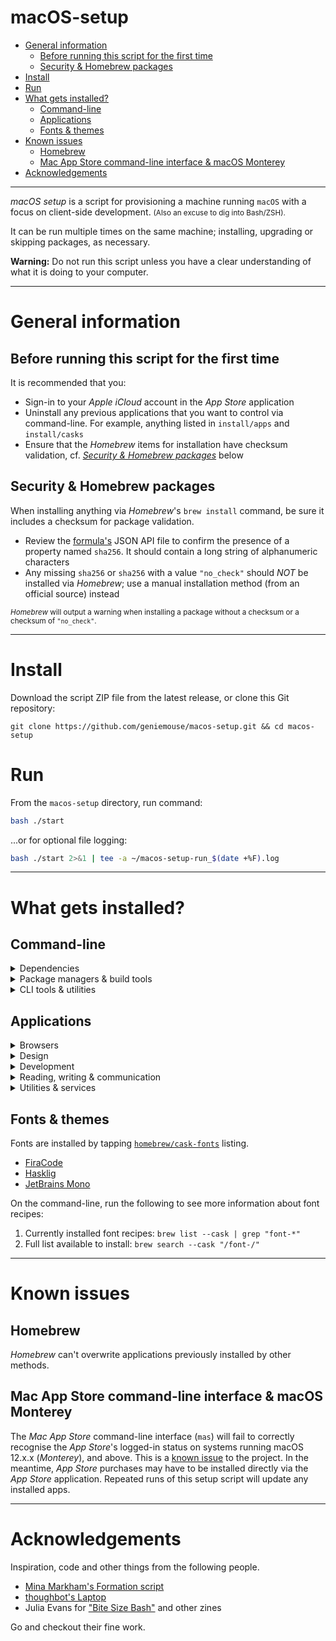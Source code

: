 # macOS-setup <!-- omit in toc -->

- [General information](#general-information)
  - [Before running this script for the first time](#before-running-this-script-for-the-first-time)
  - [Security & Homebrew packages](#security--homebrew-packages)
- [Install](#install)
- [Run](#run)
- [What gets installed?](#what-gets-installed)
  - [Command-line](#command-line)
  - [Applications](#applications)
  - [Fonts & themes](#fonts--themes)
- [Known issues](#known-issues)
  - [Homebrew](#homebrew)
  - [Mac App Store command-line interface & macOS Monterey](#mac-app-store-command-line-interface--macos-monterey)
- [Acknowledgements](#acknowledgements)

---

_macOS setup_ is a script for provisioning a machine running `macOS` with a focus on client-side development.
<small>(Also an excuse to dig into Bash/ZSH).</small>

It can be run multiple times on the same machine; installing, upgrading or skipping packages, as necessary.

**Warning:** Do not run this script unless you have a clear understanding of what it is doing to your computer.

---

# General information

## Before running this script for the first time

It is recommended that you:

- Sign-in to your _Apple iCloud_ account in the _App Store_ application
- Uninstall any previous applications that you want to control via command-line. For example, anything listed in `install/apps` and `install/casks`
- Ensure that the _Homebrew_ items for installation have checksum validation, cf. _[Security & Homebrew packages](#security--homebrew-packages)_ below

## Security & Homebrew packages

When installing anything via _Homebrew_'s `brew install` command, be sure it includes a checksum for package validation.

- Review the [formula's](https://formulae.brew.sh/) JSON API file to confirm the presence of a property named `sha256`. It should contain a long string of alphanumeric characters
- Any missing `sha256` or `sha256` with a value `"no_check"` should _NOT_ be installed via _Homebrew_; use a manual installation method (from an official source) instead

<small>_Homebrew_ will output a warning when installing a package without a checksum or a checksum of `"no_check"`.</small>

---

# Install

Download the script ZIP file from the latest release, or clone this Git repository:

```
git clone https://github.com/geniemouse/macos-setup.git && cd macos-setup
```

# Run

From the `macos-setup` directory, run command:

```bash
bash ./start
```

...or for optional file logging:

```bash
bash ./start 2>&1 | tee -a ~/macos-setup-run_$(date +%F).log
```

---

# What gets installed?

## Command-line

<details>
    <summary>Dependencies</summary>

- [Xcode Developer Tools](https://developer.apple.com/xcode/) from Apple
- [Homebrew](https://brew.sh/) macOS/Linux package manager
- [NVM](https://github.com/nvm-sh/nvm) the [Node](https://nodejs.org/en/) version manager
  - Allows use of different `node`/`npm` JavaScript build environments between projects
  - Note: The Homebrew package is not supported by NVM team; using the official channel instead

</details>

<details>
    <summary>Package managers & build tools</summary>

- [Eclipse Temurin](https://adoptium.net/) for switching between different Java JDK versions
- [Git](https://git-scm.com/) for version control
- [Maven](https://maven.apache.org/) for project building
- [Wget](https://www.gnu.org/software/wget/) useful tool for getting internet files

</details>

<details>
    <summary>CLI tools & utilities</summary>

- [ffmpeg](https://ffmpeg.org) for video/audio manipulation on the command-line
- [git-standup](https://github.com/kamranahmedse/git-standup) to recall what you did yesterday
- [ImageOptim-CLI](https://jamiemason.github.io/ImageOptim-CLI/) for batch optimising images
- [mas](https://github.com/mas-cli/mas) to access Mac App Store
- [Prettier](https://prettier.io/) for automated code formatting
- [Vagrant](https://www.vagrantup.com) development environments & sandboxes

</details>

## Applications

<details>
    <summary>Browsers</summary>

- [Brave](https://brave.com)
- [Firefox](https://www.mozilla.org/en-US/firefox/new/)
- [Firefox Developer](https://www.mozilla.org/en-US/firefox/developer/)
- [Opera](https://www.opera.com)
- [Tor Browser](https://www.torproject.org)
- [Vivaldi](https://vivaldi.com)

</details>

<details>
    <summary>Design</summary>

- [Affinity Designer](https://affinity.serif.com/en-us/designer/) vector graphics editor. Similar to Adobe Illustrator, without the subscription model
- [Affinity Photo](https://affinity.serif.com/en-us/photo/) image editor. Similar to Adobe Photoshop, without the subscription model
- [Skitch](https://evernote.com/products/skitch) annotated screenshots & sketches

</details>

<details>
    <summary>Development</summary>

- [ImageOptim](https://imageoptim.com/mac) image optimisation
- [iTerm 2](https://iterm2.com) improved terminal
- [Kaleidoscope](https://kaleidoscope.app) powerful diff tool
- [Karabiner-Elements](https://karabiner-elements.pqrs.org) a powerful and stable keyboard customiser for macOS
- [Nova](https://nova.app) macOS native IDE
- [Sublime Text](https://www.sublimetext.com) IDE for Linux, Mac & PC
- [Postman](https://www.postman.com) API building platform for designing, prototyping & sharing APIs
- [Visual Studio Code](https://code.visualstudio.com) IDE for Linux, Mac & PC
- [xScope](https://xscopeapp.com) on-screen measuring tool

</details>

<details>
    <summary>Reading, writing & communication</summary>

- [Bear](https://bear.app) Markdown notes for macOS
- [iA Writer](https://ia.net/writer) minimalist text editor writing
- [Keynote](https://www.apple.com/keynote/) Apple presentation software
- [Magnet](https://magnet.crowdcafe.com) macOS window manager
- [Numbers](https://www.apple.com/numbers/) Apple spreadsheet software
- [Pages](https://www.apple.com/pages/) Apple word processing software
- [Slack](https://slack.com) team/project communication
- [Twitter/X](https://twitter.com/) (not so) social media channel

</details>

<details>
    <summary>Utilities & services</summary>

- [Alfred](https://www.alfredapp.com) macOS helper for super-charged automation & shortcuts
- [Encrypto](https://macpaw.com/encrypto) encrypting files & folders
- [HandBrake](https://handbrake.fr) the open source video transcoder
- [Microsoft Remote Desktop](https://www.microsoft.com/en-us/store/p/microsoft-remote-desktop/9wzdncrfj3ps)
- [Pins for Pinboard](https://get-pins.app) macOS client for the [Pinboard](https://pinboard.in) bookmarking service
- [Reeder 5](https://www.reederapp.com) RSS reader
- [Renamer](https://renamer.com) batch file renaming tool
- [The Unarchiver](https://macpaw.com/the-unarchiver) more powerful archive unpacking tool
- [TunnelBear](https://www.tunnelbear.com) VPN service for privacy or testing geolocation code
- [VLC](https://www.videolan.org) media player

</details>

## Fonts & themes

Fonts are installed by tapping [`homebrew/cask-fonts`](https://github.com/Homebrew/homebrew-cask-fonts) listing.

- [FiraCode](https://github.com/tonsky/FiraCode)
- [Hasklig](https://github.com/i-tu/Hasklig/)
- [JetBrains Mono](https://github.com/JetBrains/JetBrainsMono)

On the command-line, run the following to see more information about font recipes:

1. Currently installed font recipes: `brew list --cask | grep "font-*"`
2. Full list available to install: `brew search --cask "/font-/"`

---

# Known issues

## Homebrew

_Homebrew_ can't overwrite applications previously installed by other methods.

## Mac App Store command-line interface & macOS Monterey

The _Mac App Store_ command-line interface (`mas`) will fail to correctly recognise the _App Store_'s logged-in status on systems running macOS 12.x.x (_Monterey_), and above. This is a [known issue](https://github.com/mas-cli/mas/issues/417) to the project. In the meantime, _App Store_ purchases may have to be installed directly via the _App Store_ application. Repeated runs of this setup script will update any installed apps.

---

# Acknowledgements

Inspiration, code and other things from the following people.

- [Mina Markham's Formation script](https://github.com/minamarkham/formation)
- [thoughbot's Laptop](https://github.com/thoughtbot/laptop/)
- Julia Evans for ["Bite Size Bash"](https://wizardzines.com/) and other zines

Go and checkout their fine work.

